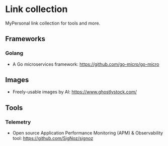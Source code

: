 # Link collection

MyPersonal link collection for tools and more.


## Frameworks

### Golang

* A Go microservices framework: https://github.com/go-micro/go-micro

## Images

* Freely-usable images by AI: https://www.ghostlystock.com/


## Tools

### Telemetry

* Open source Application Performance Monitoring (APM) & Observability tool: https://github.com/SigNoz/signoz
